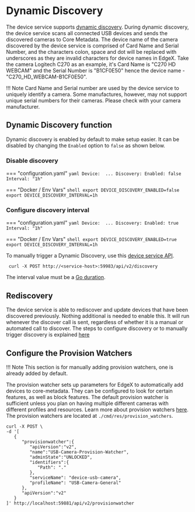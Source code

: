 # Dynamic Discovery
The device service supports [dynamic discovery](https://docs.edgexfoundry.org/2.1/microservices/device/Ch-DeviceServices/#dynamic-provisioning).
During dynamic discovery, the device service scans all connected USB devices and sends the discovered cameras to Core Metadata.
The device name of the camera discovered by the device service is comprised of Card Name and Serial Number, and the characters colon, space and dot will be replaced with underscores as they are invalid characters for device names in EdgeX.
Take the camera Logitech C270 as an example, it's Card Name is "C270 HD WEBCAM" and the Serial Number is "B1CF0E50" hence the device name - "C270_HD_WEBCAM-B1CF0E50".

!!! Note 
    Card Name and Serial number are used by the device service to uniquely identify a camera. Some manufactures, however, may not support unique serial numbers for their cameras. Please check with your camera manufacturer.

## Dynamic Discovery function
Dynamic discovery is enabled by default to make setup easier. It can be disabled by changing the `Enabled` option to `false` as shown below.

### Disable discovery

=== "configuration.yaml"
    ```yaml
    Device: 
    ...
        Discovery:
        Enabled: false
        Interval: "1h"
    ```

=== "Docker / Env Vars"
    ```shell
    export DEVICE_DISCOVERY_ENABLED=false
    export DEVICE_DISCOVERY_INTERVAL=1h
    ```

### Configure discovery interval
=== "configuration.yaml"
    ```yaml
    Device: 
    ...
        Discovery:
        Enabled: true
        Interval: "1h"
    ```

=== "Docker / Env Vars"
    ```shell
    export DEVICE_DISCOVERY_ENABLED=true
    export DEVICE_DISCOVERY_INTERVAL=1h
    ```

To manually trigger a Dynamic Discovery, use this [device service API](https://app.swaggerhub.com/apis-docs/EdgeXFoundry1/device-sdk/2.2.0#/default/post_discovery).  

```shell
 curl -X POST http://<service-host>:59983/api/v2/discovery
```

The interval value must be a [Go duration](https://pkg.go.dev/time#ParseDuration).


## Rediscovery
The device service is able to rediscover and update devices that have been discovered previously.
Nothing additional is needed to enable this. It will run whenever the discover call is sent, regardless
of whether it is a manual or automated call to discover. The steps to configure discovery or to
manually trigger discovery is explained [here](#dynamic-discovery-function)

## Configure the Provision Watchers

!!! Note
    This section is for manually adding provision watchers, one is already added by default.

The provision watcher sets up parameters for EdgeX to automatically add devices to core-metadata. They can be configured to look for certain features, as well as block features. The default provision watcher is sufficient unless you plan on having multiple different cameras with different profiles and resources. Learn more about provision watchers [here](https://docs.edgexfoundry.org/latest/microservices/core/metadata/Ch-Metadata/#provision-watcher). The provision watchers are located at `./cmd/res/provision_watchers`.



```shell
curl -X POST \
-d '[
   {
      "provisionwatcher":{
         "apiVersion":"v2",
         "name":"USB-Camera-Provision-Watcher",
         "adminState":"UNLOCKED",
         "identifiers":{
            "Path": "."
         },
         "serviceName": "device-usb-camera",
         "profileName": "USB-Camera-General"
      },
      "apiVersion":"v2"
   }
]' http://localhost:59881/api/v2/provisionwatcher
```
